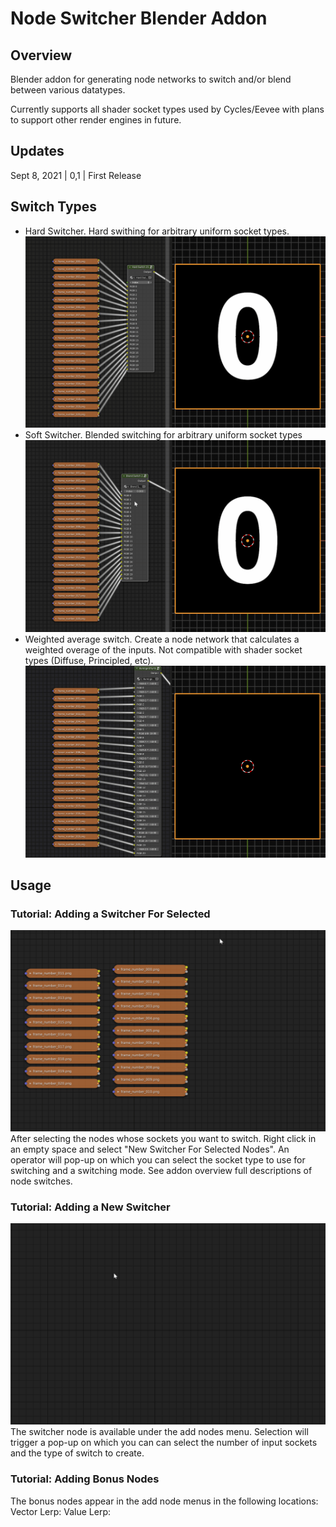 # Node Switcher Blender Addon
## Overview
Blender addon for generating node networks to switch and/or blend between various
datatypes.

Currently supports all shader socket types used by Cycles/Eevee with plans to support other render engines in future.

## Updates
Sept 8, 2021 | 0,1 | First Release

## Switch Types
* Hard Switcher. Hard swithing for arbitrary uniform socket types. 
![Hard Switching](gifs/hard_switching.gif)
* Soft Switcher. Blended switching for arbitrary uniform socket types
![Blended Switching](gifs/blended_frames.gif)
* Weighted average switch. Create a node network that calculates a weighted overage of the inputs. Not compatible with shader socket types (Diffuse, Principled, etc).
![Weighted Average Switching](gifs/weighted_average_blending.gif)

## Usage
### Tutorial: Adding a Switcher For Selected
![New Switcher For Selected](gifs/switcher_from_selected.gif)
After selecting the nodes whose sockets you want to switch. Right click in an empty space and select "New Switcher For Selected Nodes". An operator will pop-up on which you can select the socket type to use for switching and a switching mode. See addon overview full descriptions of node switches.

### Tutorial: Adding a New Switcher
![New Switcher](gifs/new_switcher.gif)
The switcher node is available under the add nodes menu. Selection will trigger a pop-up on which you can can select the number of input sockets and the type of switch to create.

### Tutorial: Adding Bonus Nodes
The bonus nodes appear in the add node menus in the following locations:
Vector Lerp:
Value Lerp:
